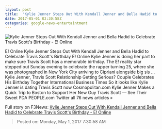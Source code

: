 ```yaml
---
layout: post
title:  "Kylie Jenner Steps Out With Kendall Jenner and Bella Hadid to Celebrate Travis Scott's Birthday - E! Online"
date: 2017-05-01 02:30:58Z
categories: google-news-entertaintment
---
```


![Kylie Jenner Steps Out With Kendall Jenner and Bella Hadid to Celebrate Travis Scott's Birthday - E! Online](http://akns-images.eonline.com/eol_images/Entire_Site/2017330/rs_600x600-170430184333-600.Kylie-Jenner-New-York.kg.043017.jpg?downsize=450:*&crop=450:350;left,top)

E! Online Kylie Jenner Steps Out With Kendall Jenner and Bella Hadid to Celebrate Travis Scott's Birthday E! Online Kylie Jenner is doing her part to make sure Travis Scott has a memorable birthday. The E! reality star stepped out Sunday evening to celebrate the rapper turning 25, where she was photographed in New York City arriving to Cipriani alongside big sis ... Kylie Jenner, Travis Scott Relationship Getting Serious? Couple Celebrates His Birthday Together International Business Times So it looks like Kylie Jenner is dating Travis Scott now Cosmopolitan.com Kylie Jenner Makes a Quick Trip to Boston to Support Her New Guy Travis Scott — See Their Sweet PDA PEOPLE.com Twitter all 76 news articles »


Full story on F3News: [Kylie Jenner Steps Out With Kendall Jenner and Bella Hadid to Celebrate Travis Scott's Birthday - E! Online](http://www.f3nws.com/n/2n34nE)

> Posted on: Monday, May 1, 2017 7:30:58 AM
